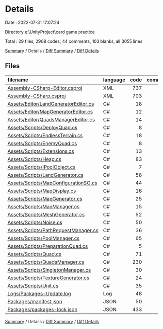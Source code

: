 # Details

Date : 2022-07-31 17:07:24

Directory e:\\UnityProject\\card game practice

Total : 29 files,  2908 codes, 44 comments, 103 blanks, all 3055 lines

[Summary](results.md) / Details / [Diff Summary](diff.md) / [Diff Details](diff-details.md)

## Files
| filename | language | code | comment | blank | total |
| :--- | :--- | ---: | ---: | ---: | ---: |
| [Assembly-CSharp-Editor.csproj](/Assembly-CSharp-Editor.csproj) | XML | 737 | 7 | 1 | 745 |
| [Assembly-CSharp.csproj](/Assembly-CSharp.csproj) | XML | 703 | 7 | 1 | 711 |
| [Assets/Editor/LandGeneratorEditor.cs](/Assets/Editor/LandGeneratorEditor.cs) | C# | 18 | 0 | 2 | 20 |
| [Assets/Editor/MapGeneratorEditor.cs](/Assets/Editor/MapGeneratorEditor.cs) | C# | 12 | 0 | 3 | 15 |
| [Assets/Editor/QuadsManagerEditor.cs](/Assets/Editor/QuadsManagerEditor.cs) | C# | 14 | 0 | 2 | 16 |
| [Assets/Scripts/DeployQuad.cs](/Assets/Scripts/DeployQuad.cs) | C# | 8 | 0 | 2 | 10 |
| [Assets/Scripts/EndlessTerrain.cs](/Assets/Scripts/EndlessTerrain.cs) | C# | 18 | 0 | 6 | 24 |
| [Assets/Scripts/EnemyQuad.cs](/Assets/Scripts/EnemyQuad.cs) | C# | 8 | 0 | 2 | 10 |
| [Assets/Scripts/Extensions.cs](/Assets/Scripts/Extensions.cs) | C# | 13 | 0 | 3 | 16 |
| [Assets/Scripts/Heap.cs](/Assets/Scripts/Heap.cs) | C# | 83 | 0 | 9 | 92 |
| [Assets/Scripts/IPoolObject.cs](/Assets/Scripts/IPoolObject.cs) | C# | 7 | 0 | 2 | 9 |
| [Assets/Scripts/LandGenerator.cs](/Assets/Scripts/LandGenerator.cs) | C# | 58 | 1 | 4 | 63 |
| [Assets/Scripts/MapConfigurationSO.cs](/Assets/Scripts/MapConfigurationSO.cs) | C# | 44 | 4 | 5 | 53 |
| [Assets/Scripts/MapDisplay.cs](/Assets/Scripts/MapDisplay.cs) | C# | 16 | 0 | 2 | 18 |
| [Assets/Scripts/MapGenerator.cs](/Assets/Scripts/MapGenerator.cs) | C# | 25 | 6 | 4 | 35 |
| [Assets/Scripts/MapManager.cs](/Assets/Scripts/MapManager.cs) | C# | 15 | 0 | 2 | 17 |
| [Assets/Scripts/MeshGenerator.cs](/Assets/Scripts/MeshGenerator.cs) | C# | 52 | 1 | 4 | 57 |
| [Assets/Scripts/Noise.cs](/Assets/Scripts/Noise.cs) | C# | 50 | 4 | 4 | 58 |
| [Assets/Scripts/PathRequestManager.cs](/Assets/Scripts/PathRequestManager.cs) | C# | 36 | 0 | 3 | 39 |
| [Assets/Scripts/PoolManager.cs](/Assets/Scripts/PoolManager.cs) | C# | 65 | 0 | 3 | 68 |
| [Assets/Scripts/PreparationQuad.cs](/Assets/Scripts/PreparationQuad.cs) | C# | 5 | 0 | 3 | 8 |
| [Assets/Scripts/Quad.cs](/Assets/Scripts/Quad.cs) | C# | 71 | 0 | 7 | 78 |
| [Assets/Scripts/QuadsManager.cs](/Assets/Scripts/QuadsManager.cs) | C# | 230 | 13 | 10 | 253 |
| [Assets/Scripts/SingletonManager.cs](/Assets/Scripts/SingletonManager.cs) | C# | 30 | 0 | 4 | 34 |
| [Assets/Scripts/TextureGenerator.cs](/Assets/Scripts/TextureGenerator.cs) | C# | 24 | 0 | 4 | 28 |
| [Assets/Scripts/Unit.cs](/Assets/Scripts/Unit.cs) | C# | 35 | 1 | 5 | 41 |
| [Logs/Packages-Update.log](/Logs/Packages-Update.log) | Log | 48 | 0 | 4 | 52 |
| [Packages/manifest.json](/Packages/manifest.json) | JSON | 50 | 0 | 1 | 51 |
| [Packages/packages-lock.json](/Packages/packages-lock.json) | JSON | 433 | 0 | 1 | 434 |

[Summary](results.md) / Details / [Diff Summary](diff.md) / [Diff Details](diff-details.md)
